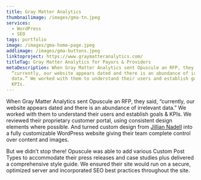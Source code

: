 ```yaml
---
title: Gray Matter Analytics
thumbnailimage: /images/gma-tn.jpeg
services:
  - WordPress
  - SEO
tags: portfolio
image: /images/gma-home-page.jpeg
addlimage: /images/gma-buttons.jpeg
linktoproject: https://www.graymatteranalytics.com/
titleTag: Gray Matter Analytics for Payors & Providers
metaDescription: When Gray Matter Analytics sent Opuscule an RFP, they said,
  “currently, our website appears dated and there is an abundance of irrelevant
  data.” We worked with them to understand their users and establish goals &
  KPIs.
---
```

When Gray Matter Analytics sent Opuscule an RFP, they said, “currently, our website appears dated and there is an abundance of irrelevant data.” We worked with them to understand their users and establish goals & KPIs. We reviewed their proprietary customer portal, using consistent design elements where possible. And turned custom design from [Jillian Nadell](http://www.jilliannadell.com/) into a fully customizable WordPress website giving their team complete control over content and images.

But we didn’t stop there! Opuscule was able to add various Custom Post Types to accommodate their press releases and case studies plus delivered a comprehensive style guide. We ensured their site would run on a secure, optimized server and incorporated SEO best practices throughout the site.